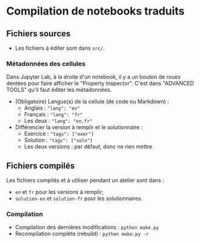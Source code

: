 # Compilation de notebooks traduits

## Fichiers sources

* Les fichiers à éditer sont dans `src/`.

### Métadonnées des cellules

Dans Jupyter Lab, à la droite d'un notebook, il y a un bouton
de roues dentées pour faire afficher le "Property Inspector".
C'est dans "ADVANCED TOOLS" qu'il faut éditer les métadonnées.

* (Obligatoire) Langue(s) de la cellule (de code ou Markdown) :
  * Anglais :  `"lang": "en"`
  * Français : `"lang": "fr"`
  * Les deux : `"lang": "en,fr"`
* Différencier la version à remplir et le solutionnaire :
  * Exercice : `"tags": ["exer"]`
  * Solution : `"tags": ["soln"]`
  * Les deux versions : par défaut, donc ne rien mettre

## Fichiers compilés

Les fichiers compilés et à utiliser pendant un atelier sont dans :

* `en` et `fr` pour les versions à remplir;
* `solution-en` et `solution-fr` pour les solutionnaires.

### Compilation

* Compilation des dernières modifications : `python make.py`
* Recompilation complète (rebuild) : `python make.py -r`
